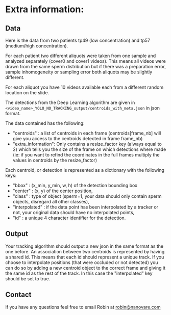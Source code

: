 # Extra information:

## Data

Here is the data from two patients tp49 (low concentration) and tp57 (medium/high concentration).

For each patient two different aliquots were taken from one sample and analyzed separately (cover0 and cover1 videos). 
This means all videos were drawn from the same sperm distribution but if there was a preparation error, sample inhomogeneity or sampling error both aliquots may be slightly different.

For each aliquot you have 10 videos available each from a different random location on the slide.

The detections from the Deep Learning algorithm are given in `<video_name>_YOLO_NO_TRACKING_output/centroids_with_meta.json` in json format.

The data contained has the following:
- "centroids"        : a list of centroids in each frame (centroids[frame_nb] will give you access to the centroids detected in frame frame_nb)
- "extra_information": Only contains a resize_factor key (always equal to 2) which tells you the size of the frame on which detections where made (ie: if you want to refind the coordinates in the full frames multiply the values in centroids by the resize_factor)

Each centroid, or detection is represented as a dictionary with the following keys:
- "bbox"         : (x_min, y_min, w, h) of the detection bounding box
- "center"       : (x, y) of the center position,
- "class"        : type of object (sperm=1, your data should only contain sperm objects, disregard all other classes),
- "interpolated" : if the data point has been interpolated by a tracker or not, your original data should have no interpolated points,
- "id"           : a unique 4 character identifier for the detection.


## Output

Your tracking algorithm should output a new json in the same format as the one before. An association between two centroids is represented by having a shared id. This means that each id should represent a unique track.
If you choose to interpolate positions (that were occluded or not detected) you can do so by adding a new centroid object to the correct frame and giving it the same id as the rest of the track.
In this case the "interpolated" key should be set to true.


## Contact

If you have any questions feel free to email Robin at robin@nanovare.com
